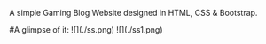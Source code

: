 <p>A simple Gaming Blog Website designed in HTML, CSS & Bootstrap.
</p>
#A glimpse of it:
![](./ss.png)
![](./ss1.png)
